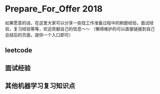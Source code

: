# Prepare_For_Offer 2018
如果愿意的话，在这里大家可以分享一些找工作准备过程中的刷题经验，面试经验，复习经验等等，欢迎贡献自己的信息～～ （懒得维护的可以直接链接到自己总结后的页面，提供一个入口即可）
## leetcode

## 面试经验

## 其他机器学习复习知识点
